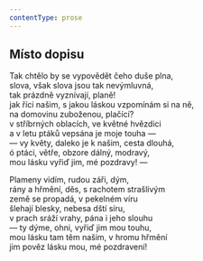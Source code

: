 ```yaml
---
contentType: prose
---
```


## Místo dopisu

Tak chtělo by se vypovědět čeho duše plna,  
slova, však slova jsou tak nevýmluvná,  
tak prázdně vyznívají, planě!  
jak říci našim, s jakou láskou vzpomínám si na ně,  
na domovinu zuboženou, plačící?  
v stříbrných oblacích, ve květné hvězdici  
a v letu ptáků vepsána je moje touha —  
— vy květy, daleko je k našim, cesta dlouhá,  
ó ptáci, větře, obzore dálný, modravý,  
mou lásku vyřiď jim, mé pozdravy! —

Plameny vidím, rudou záři, dým,  
rány a hřmění, děs, s rachotem strašlivým  
země se propadá, v pekelném víru  
šlehají blesky, nebesa dští síru,  
v prach sráží vrahy, pána i jeho slouhu  
— ty dýme, ohni, vyřiď jim mou touhu,  
mou lásku tam těm našim, v hromu hřmění  
jim pověz lásku mou, mé pozdravení!
